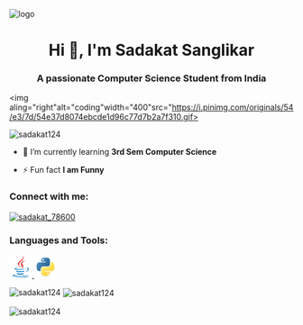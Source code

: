 ![logo](https://venturebeat.com/wp-content/uploads/2021/02/GitHub-screen.jpg?w=1200&strip=all)
<h1 align="center">Hi 👋, I'm Sadakat Sanglikar</h1>
<h3 align="center">A passionate Computer Science Student from India</h3>

<img aling="right"alt="coding"width="400"src="https://i.pinimg.com/originals/54/e3/7d/54e37d8074ebcde1d96c77d7b2a7f310.gif>
<p align="left"> <img src="https://komarev.com/ghpvc/?username=sadakat124&label=Profile%20views&color=0e75b6&style=flat" alt="sadakat124" /> </p>

- 🌱 I’m currently learning **3rd Sem Computer Science**

- ⚡ Fun fact **I am Funny**

<h3 align="left">Connect with me:</h3>
<p align="left">
<a href="https://instagram.com/sadakat_78600" target="blank"><img align="center" src="https://raw.githubusercontent.com/rahuldkjain/github-profile-readme-generator/master/src/images/icons/Social/instagram.svg" alt="sadakat_78600" height="30" width="40" /></a>
</p>

<h3 align="left">Languages and Tools:</h3>
<p align="left"> <a href="https://www.java.com" target="_blank" rel="noreferrer"> <img src="https://raw.githubusercontent.com/devicons/devicon/master/icons/java/java-original.svg" alt="java" width="40" height="40"/> </a> <a href="https://www.python.org" target="_blank" rel="noreferrer"> <img src="https://raw.githubusercontent.com/devicons/devicon/master/icons/python/python-original.svg" alt="python" width="40" height="40"/> </a> </p>

<p><img align="left" src="https://github-readme-stats.vercel.app/api/top-langs?username=sadakat124&show_icons=true&locale=en&layout=compact" alt="sadakat124" /></p>

<p>&nbsp;<img align="center" src="https://github-readme-stats.vercel.app/api?username=sadakat124&show_icons=true&locale=en" alt="sadakat124" /></p>

<p><img align="center" src="https://github-readme-streak-stats.herokuapp.com/?user=sadakat124&" alt="sadakat124" /></p>
